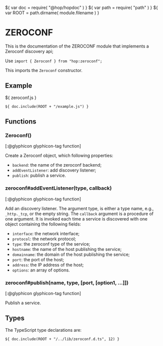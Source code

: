 ${ var doc = require( "@hop/hopdoc" ) }
${ var path = require( "path" ) }
${ var ROOT = path.dirname( module.filename ) }

ZEROCONF
========

This is the documentation of the ZEROCONF module that implements a 
Zeroconf discovery api;

Use `import { Zeroconf } from "hop:zeroconf";`

This imports the `Zeroconf` constructor.

Example
-------

${ <span class="label label-info">zeroconf.js</span> }

```hopscript
${ doc.include(ROOT + "/example.js") }
```

Functions
---------

### Zeroconf() ###
[:@glyphicon glyphicon-tag function]

Create a Zeroconf object, which following properties:

  * `backend`: the name of the zeroconf backend;
  * `addEventListener`: add discovery listener;
  * `publish`: publish a service.

### zeroconf#addEventListener(type, callback) ###
[:@glyphicon glyphicon-tag function]

Add an discovery listener. The argument type, is either a type name,
e.g., `_http._tcp`, or the empty string. The `callback` argument is 
a procedure of one argument. It is invoked each time a service is discovered
with one object containing the following fields:

  * `interface`: the network interface;
  * `protocol`: the network protocol;
  * `type`: the zeroconf type of the service;
  * `hostname`: the name of the host publishing the service;
  * `domainname`: the domain of the host publishing the service;
  * `port`: the port of the host;
  * `address`: the IP address of the host;
  * `options`: an array of options.

### zeroconf#publish(name, type, [port, [option1, ...]]) ###
[:@glyphicon glyphicon-tag function]

Publish a service.

Types
-----

The TypeScript type declarations are:

```hopscript
${ doc.include(ROOT + "/../lib/zeroconf.d.ts", 12) }
```


  


